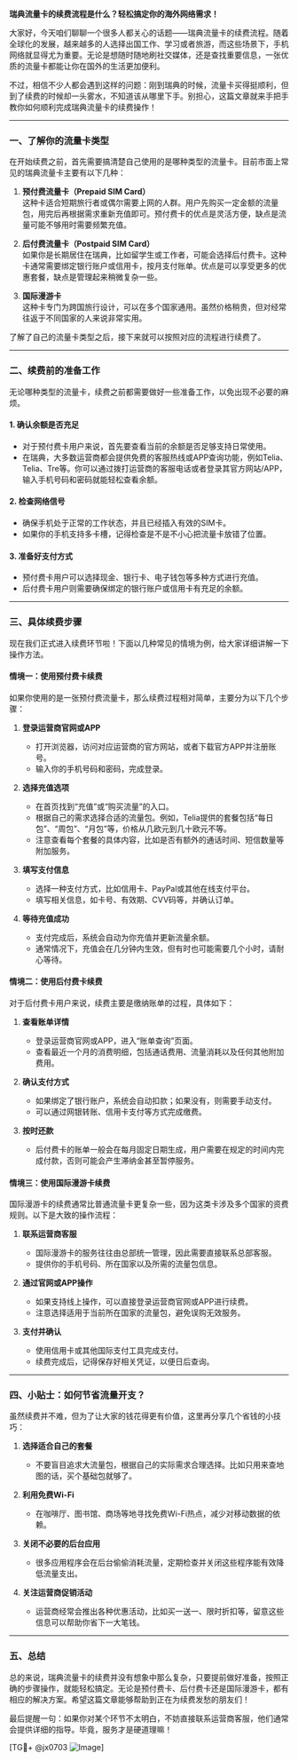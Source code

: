 **瑞典流量卡的续费流程是什么？轻松搞定你的海外网络需求！**

大家好，今天咱们聊聊一个很多人都关心的话题——瑞典流量卡的续费流程。随着全球化的发展，越来越多的人选择出国工作、学习或者旅游，而这些场景下，手机网络就显得尤为重要。无论是想随时随地刷社交媒体，还是查找重要信息，一张优质的流量卡都能让你在国外的生活更加便利。

不过，相信不少人都会遇到这样的问题：刚到瑞典的时候，流量卡买得挺顺利，但到了续费的时候却一头雾水，不知道该从哪里下手。别担心，这篇文章就来手把手教你如何顺利完成瑞典流量卡的续费操作！

---

### **一、了解你的流量卡类型**
在开始续费之前，首先需要搞清楚自己使用的是哪种类型的流量卡。目前市面上常见的瑞典流量卡主要有以下几种：

1. **预付费流量卡（Prepaid SIM Card）**  
   这种卡适合短期旅行者或偶尔需要上网的人群。用户先购买一定金额的流量包，用完后再根据需求重新充值即可。预付费卡的优点是灵活方便，缺点是流量可能不够用时需要频繁充值。

2. **后付费流量卡（Postpaid SIM Card）**  
   如果你是长期居住在瑞典，比如留学生或工作者，可能会选择后付费卡。这种卡通常需要绑定银行账户或信用卡，按月支付账单。优点是可以享受更多的优惠套餐，缺点是管理起来稍微复杂一些。

3. **国际漫游卡**  
   这种卡专门为跨国旅行设计，可以在多个国家通用。虽然价格稍贵，但对经常往返于不同国家的人来说非常实用。

了解了自己的流量卡类型之后，接下来就可以按照对应的流程进行续费了。

---

### **二、续费前的准备工作**
无论哪种类型的流量卡，续费之前都需要做好一些准备工作，以免出现不必要的麻烦。

#### 1. **确认余额是否充足**
   - 对于预付费卡用户来说，首先要查看当前的余额是否足够支持日常使用。
   - 在瑞典，大多数运营商都会提供免费的客服热线或APP查询功能，例如Telia、Telia、Tre等。你可以通过拨打运营商的客服电话或者登录其官方网站/APP，输入手机号码和密码就能轻松查看余额。

#### 2. **检查网络信号**
   - 确保手机处于正常的工作状态，并且已经插入有效的SIM卡。
   - 如果你的手机支持多卡槽，记得检查是不是不小心把流量卡放错了位置。

#### 3. **准备好支付方式**
   - 预付费卡用户可以选择现金、银行卡、电子钱包等多种方式进行充值。
   - 后付费卡用户则需要确保绑定的银行账户或信用卡有充足的余额。

---

### **三、具体续费步骤**
现在我们正式进入续费环节啦！下面以几种常见的情境为例，给大家详细讲解一下操作方法。

#### **情境一：使用预付费卡续费**
如果你使用的是一张预付费流量卡，那么续费过程相对简单，主要分为以下几个步骤：

1. **登录运营商官网或APP**
   - 打开浏览器，访问对应运营商的官方网站，或者下载官方APP并注册账号。
   - 输入你的手机号码和密码，完成登录。

2. **选择充值选项**
   - 在首页找到“充值”或“购买流量”的入口。
   - 根据自己的需求选择合适的流量包。例如，Telia提供的套餐包括“每日包”、“周包”、“月包”等，价格从几欧元到几十欧元不等。
   - 注意查看每个套餐的具体内容，比如是否有额外的通话时间、短信数量等附加服务。

3. **填写支付信息**
   - 选择一种支付方式，比如信用卡、PayPal或其他在线支付平台。
   - 填写相关信息，如卡号、有效期、CVV码等，并确认订单。

4. **等待充值成功**
   - 支付完成后，系统会自动为你充值并更新流量余额。
   - 通常情况下，充值会在几分钟内生效，但有时也可能需要几个小时，请耐心等待。

#### **情境二：使用后付费卡续费**
对于后付费卡用户来说，续费主要是缴纳账单的过程，具体如下：

1. **查看账单详情**
   - 登录运营商官网或APP，进入“账单查询”页面。
   - 查看最近一个月的消费明细，包括通话费用、流量消耗以及任何其他附加费用。

2. **确认支付方式**
   - 如果绑定了银行账户，系统会自动扣款；如果没有，则需要手动支付。
   - 可以通过网银转账、信用卡支付等方式完成缴费。

3. **按时还款**
   - 后付费卡的账单一般会在每月固定日期生成，用户需要在规定的时间内完成付款，否则可能会产生滞纳金甚至暂停服务。

#### **情境三：使用国际漫游卡续费**
国际漫游卡的续费通常比普通流量卡更复杂一些，因为这类卡涉及多个国家的资费规则。以下是大致的操作流程：

1. **联系运营商客服**
   - 国际漫游卡的服务往往由总部统一管理，因此需要直接联系总部客服。
   - 提供你的手机号码、所在国家以及所需的流量包信息。

2. **通过官网或APP操作**
   - 如果支持线上操作，可以直接登录运营商官网或APP进行续费。
   - 注意选择适用于当前所在国家的流量包，避免误购无效服务。

3. **支付并确认**
   - 使用信用卡或其他国际支付工具完成支付。
   - 续费完成后，记得保存好相关凭证，以便日后查询。

---

### **四、小贴士：如何节省流量开支？**
虽然续费并不难，但为了让大家的钱花得更有价值，这里再分享几个省钱的小技巧：

1. **选择适合自己的套餐**
   - 不要盲目追求大流量包，根据自己的实际需求合理选择。比如只用来查地图的话，买个基础包就够了。

2. **利用免费Wi-Fi**
   - 在咖啡厅、图书馆、商场等地寻找免费Wi-Fi热点，减少对移动数据的依赖。

3. **关闭不必要的后台应用**
   - 很多应用程序会在后台偷偷消耗流量，定期检查并关闭这些程序能有效降低流量支出。

4. **关注运营商促销活动**
   - 运营商经常会推出各种优惠活动，比如买一送一、限时折扣等，留意这些信息可以帮助你省下一大笔钱。

---

### **五、总结**
总的来说，瑞典流量卡的续费并没有想象中那么复杂，只要提前做好准备，按照正确的步骤操作，就能轻松搞定。无论是预付费卡、后付费卡还是国际漫游卡，都有相应的解决方案。希望这篇文章能够帮助到正在为续费发愁的朋友们！

最后提醒一句：如果你对某个环节不太明白，不妨直接联系运营商客服，他们通常会提供详细的指导。毕竟，服务才是硬道理嘛！

[TG💪+ @jx0703 ![Image](https://github.com/user-attachments/assets/dbca1d08-cadb-493c-b0ec-ad6f7a83f270)]